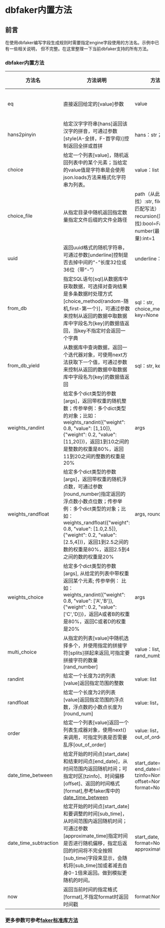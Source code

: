 # dbfaker内置方法

## 前言
在使用dbfaker编写字段生成规则时需要指定engine字段使用的方法名。示例中已有一些相关说明，
但不完整。在这里整理一下当前dbfaker支持的所有方法。

### dbfaker内置方法
|  方法名   | 方法说明 |方法接收参数  | 返回值 | 
|  ----  | ----  |  ----  |  ----  |
| eq  | 直接返回给定的[value]参数 | value | value值原样返回 |
| hans2pinyin  | 给定汉字字符串[hans]返回该汉字的拼音，可通过参数[style(A-全拼，F-首字母)]控制返回全拼或首拼 | hans：str； style:str | str |
| choice  | 给定一个列表[value]，随机返回列表中的某个元素；当给定的value值是字符串是会使用json.loads方法来格式化字符串为列表。 | value：list； | str |
| choice_file  | 从指定目录中随机返回指定数量指定文件后缀的文件全路径 | path（从此目录中开始找）:str, file_match（正则匹配写法）:str=None, recursion(是否从子目录查找):bool=False, number(最多返回文件数量):int=1 | 文件路径的列表 |
| uuid  | 返回uuid格式的随机字符串，可通过参数[underline]控制是否去掉中间的“-”长度32位或36位（带“-”） | underline：bool=True | str |
| from_db  | 指定SQL语句[sql]从数据库中获取数据，可选择对查询结果是多条数据时处理方式[choice_method(random-随机,first-第一个)]，可通过参数来控制从返回的数据中取数据库中字段名为[key]的数据值返回，当key不指定时会返回一个字典 | sql：str, choice_method='random', key=None | str or dict |
| from_db_yield  | 从数据库中查询数据，返回一个迭代器对象，可使用next方法获取下一个值，可通过参数来控制从返回的数据中取数据库中字段名为[key]的数据值返回 | sql：str, key=None| 迭代器 |
| weights_randint  | 给定多个dict类型的参数[args]，返回带权重的随机整数；传参举例：多个dict类型的对象；比如： weights_randint({"weight": 0.8, "value": [1,10]}, {"weight": 0.2, "value": [11,20]})，返回1到10之间的是整数的权重是80%，返回11到20之间的整数的权重是20% | args | int |
| weights_randfloat  | 给定多个dict类型的参数[args]，返回带权重的随机浮点数，可通过参数[round_number]指定返回的浮点数小数点位数；传参举例：多个dict类型的对象；比如： weights_randfloat({"weight": 0.8, "value": [1.0,2.5]}, {"weight": 0.2, "value": [2.5,4]})，返回1到2.5之间的数的权重是80%，返回2.5到4之间的数的权重是20% | args, round_number:int=2 | float |
| weights_choice  | 给定多个dict类型的参数[args], 从给定的列表中带权重返回某个元素; 传参举例： 比如： weights_randint({"weight": 0.8, "value": ['A','B']}, {"weight": 0.2, "value": ['C','D]})，返回A或者B的权重是80%，返回C或者D的权重是20% | args | object |
| multi_choice  | 从指定的列表[value]中随机选择多个，并使用指定的拼接字符[splits]拼起来返回,可指定要拼接字符的数量[rand_number] | value：list, splits="&#124;", rand_number=None | str |
| randint  | 给定一个长度为2的列表[value]返回指定范围的整数 | value: list | int |
| randfloat  | 给定一个长度为2的列表[value]返回指定范围的浮点数，浮点数的小数点长度为[round_num] | value: list，round_num=2 | float |
| order  | 给定一个列表[value]返回一个列表生成器对象，使用next()来调用，可指定列表是否需要乱序[out_of_order] | value: list，out_of_order=False | float |
| date_time_between  | 给定开始的时间点[start_date]和结束时间点[end_date]，从时间范围内返回随机时间；可指定时区[tzinfo]、时间偏移[offset]、返回的时间格式[format],参考faker库中的[date_time_between](https://faker.readthedocs.io/en/stable/providers/faker.providers.date_time.html?highlight=date_time_between#faker.providers.date_time.Provider.date_time_between) | start_date=None, end_date=None, tzinfo=None, offset=None, format=None | str |
| date_time_subtraction  | 给定开始的时间点[start_date]和要调整的时间[sub_time]，从时间范围内返回随机时间；可通过参数[approximate_time]指定时间是否进行随机偏移，指定后返回的时间将不完全按照[sub_time]字段来显示，会随机将[sub_time]加或者减去自身0-1倍来返回。做到模拟更随机的时间。 | start_date, sub_time, format=None, approximate_time=True | float |
| now  | 返回当前时间的指定格式[format],不指定format时返回时间戳 | format:None | float |

### 更多参数可参考[faker标准库方法](https://faker.readthedocs.io/en/stable/providers.html)